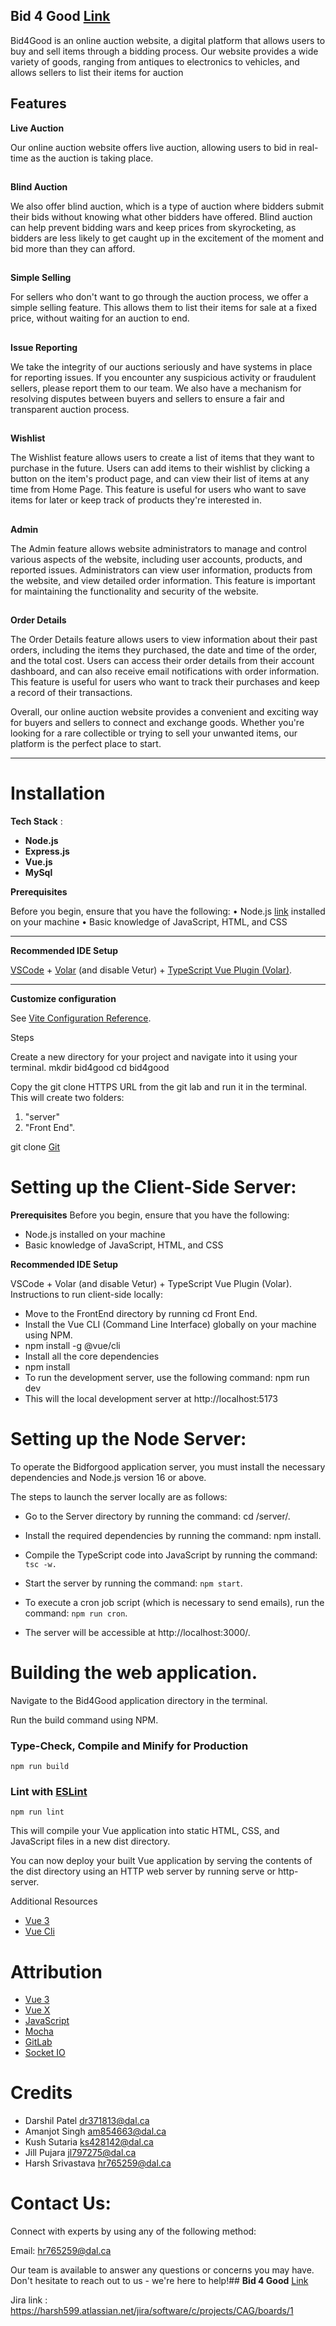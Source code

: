 
## **Bid 4 Good** [Link](http://csci5308vm5.research.cs.dal.ca:5173/)

Bid4Good is an online auction website, a digital platform that allows users to buy and sell items through a bidding process. Our website provides a wide variety of goods, ranging from antiques to electronics to vehicles, and allows sellers to list their items for auction

## [](#features)Features

**[](#live-auction)Live Auction**

Our online auction website offers live auction, allowing users to bid in real-time as the auction is taking place.

## [](#blind-auction)

**Blind Auction**

We also offer blind auction, which is a type of auction where bidders submit their bids without knowing what other bidders have offered. Blind auction can help prevent bidding wars and keep prices from skyrocketing, as bidders are less likely to get caught up in the excitement of the moment and bid more than they can afford.

## [](#simple-selling)

**Simple Selling**

For sellers who don't want to go through the auction process, we offer a simple selling feature. This allows them to list their items for sale at a fixed price, without waiting for an auction to end.

## [](#issue-reporting)

**Issue Reporting**

We take the integrity of our auctions seriously and have systems in place for reporting issues. If you encounter any suspicious activity or fraudulent sellers, please report them to our team. We also have a mechanism for resolving disputes between buyers and sellers to ensure a fair and transparent auction process.

## [](#wishlist)

**Wishlist**

The Wishlist feature allows users to create a list of items that they want to purchase in the future. Users can add items to their wishlist by clicking a button on the item's product page, and can view their list of items at any time from Home Page. This feature is useful for users who want to save items for later or keep track of products they're interested in.

## [](#admin)

**Admin**

The Admin feature allows website administrators to manage and control various aspects of the website, including user accounts, products, and reported issues. Administrators can view user information, products from the website, and view detailed order information. This feature is important for maintaining the functionality and security of the website.

## [](#order-details)

**Order Details**

The Order Details feature allows users to view information about their past orders, including the items they purchased, the date and time of the order, and the total cost. Users can access their order details from their account dashboard, and can also receive email notifications with order information. This feature is useful for users who want to track their purchases and keep a record of their transactions.

Overall, our online auction website provides a convenient and exciting way for buyers and sellers to connect and exchange goods. Whether you're looking for a rare collectible or trying to sell your unwanted items, our platform is the perfect place to start.
<hr>

# [](#installation)Installation



**Tech Stack** : 
- **Node.js** 
- **Express.js**
- **Vue.js**
- **MySql**

**Prerequisites**

Before you begin, ensure that you have the following: • Node.js [link](https://nodejs.org/en/download) installed on your machine • Basic knowledge of JavaScript, HTML, and CSS

<hr>

**Recommended IDE Setup**

[VSCode](https://code.visualstudio.com/) + [Volar](https://marketplace.visualstudio.com/items?itemName=Vue.volar) (and disable Vetur) + [TypeScript Vue Plugin (Volar)](https://marketplace.visualstudio.com/items?itemName=Vue.vscode-typescript-vue-plugin).

<hr>

**Customize configuration**

See [Vite Configuration Reference](https://vitejs.dev/config/).

Steps

Create a new directory for your project and navigate into it using your terminal. mkdir bid4good cd bid4good

Copy the git clone HTTPS URL from the git lab and run it in the terminal. This will create two folders:

1.  "server"
2.  "Front End".

git clone [Git](https://git.cs.dal.ca/courses/2023-winter/csci-5308/group05)


# Setting up the Client-Side Server:

**Prerequisites**
Before you begin, ensure that you have the following: 
- Node.js installed on your machine 
- Basic knowledge of JavaScript, HTML, and CSS

**Recommended IDE Setup**

VSCode + Volar (and disable Vetur) + TypeScript Vue Plugin (Volar).
Instructions to run client-side locally:
- Move to the FrontEnd directory by running cd Front End.
- Install the Vue CLI (Command Line Interface) globally on your machine using NPM.
- npm install -g @vue/cli 
- Install all the core dependencies
- npm install
- To run the development server, use the following command: npm run dev
- This will the local development server at http://localhost:5173

# [](#setting-up-the-back-end)Setting up the Node Server:

To operate the Bidforgood application server, you must install the necessary dependencies and Node.js version 16 or above.

The steps to launch the server locally are as follows:

- Go to the Server directory by running the command: cd /server/.

- Install the required dependencies by running the command: npm install.

- Compile the TypeScript code into JavaScript by running the command: `tsc -w.`

- Start the server by running the command: `npm start`.

- To execute a cron job script (which is necessary to send emails), run the command: `npm run cron`.

- The server will be accessible at http://localhost:3000/.



# Building the web application.

Navigate to the Bid4Good application directory in the terminal.

Run the build command using NPM.

### [](#type-check-compile-and-minify-for-production)Type-Check, Compile and Minify for Production

`npm run build`

### [](#lint-with-eslint)Lint with [ESLint](https://eslint.org/)

`npm run lint`

This will compile your Vue application into static HTML, CSS, and JavaScript files in a new dist directory.

You can now deploy your built Vue application by serving the contents of the dist directory using an HTTP web server by running serve or http-server.

Additional Resources

-   [Vue 3](https://vuejs.org/guide/introduction.html)
-   [Vue Cli](https://cli.vuejs.org/guide/)

# [](#attribution)Attribution

-   [Vue 3](https://vuejs.org/guide/introduction.html)
-   [Vue X](https://vuex.vuejs.org/)
-   [JavaScript](https://developer.mozilla.org/en-US/docs/Web/javascript)
-   [Mocha](https://mochajs.org)
-   [GitLab](https://docs.gitlab.com/runner/)
-   [Socket IO](https://socket.io/docs/v4/)

# [](#credits)Credits

-   Darshil Patel [dr371813@dal.ca](mailto:dr371813@dal.ca)
-   Amanjot Singh [am854663@dal.ca](mailto:am854663@dal.ca)
-   Kush Sutaria [ks428142@dal.ca](mailto:ks428142@dal.ca)
-   Jill Pujara [jl797275@dal.ca](mailto:jl797275@dal.ca)
-   Harsh Srivastava [hr765259@dal.ca](mailto:hr765259@dal.ca)

# [](#contact-us)Contact Us:

Connect with experts by using any of the following method:

Email: [hr765259@dal.ca](mailto:hr765259@dal.ca)

Our team is available to answer any questions or concerns you may have. Don't hesitate to reach out to us - we're here to help!## **Bid 4 Good** [Link](http://csci5308vm5.research.cs.dal.ca:5173/)

Jira link : https://harsh599.atlassian.net/jira/software/c/projects/CAG/boards/1
